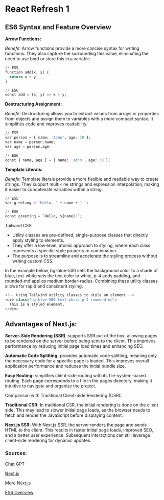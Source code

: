 # React Refresh 1

## ES6 Syntax and Feature Overview

**Arrow Functions:**

*Benefit:* Arrow functions provide a more concise syntax for writing functions. They also capture the surrounding this value, eliminating the need to use bind or store this in a variable.

```python
// ES5
function add(x, y) {
  return x + y;
}

// ES6
const add = (x, y) => x + y;
```

**Destructuring Assignment:**

*Benefit:* Destructuring allows you to extract values from arrays or properties from objects and assign them to variables with a more compact syntax. It simplifies code and improves readability.

```python
// ES5
var person = { name: 'John', age: 30 };
var name = person.name;
var age = person.age;

// ES6
const { name, age } = { name: 'John', age: 30 };
```

**Template Literals:**

*Benefit:* Template literals provide a more flexible and readable way to create strings. They support multi-line strings and expression interpolation, making it easier to concatenate variables within a string.

```python
// ES5
var greeting = 'Hello, ' + name + '!';

// ES6
const greeting = `Hello, ${name}!`;
```

Tailwind CSS

- Utility classes are pre-defined, single-purpose classes that directly apply styling to elements.
- They offer a low-level, atomic approach to styling, where each class represents a specific style property or combination.
- The purpose is to streamline and accelerate the styling process without writing custom CSS.

In the example below, bg-blue-500 sets the background color to a shade of blue, text-white sets the text color to white, p-4 adds padding, and rounded-md applies medium border-radius. Combining these utility classes allows for rapid and consistent styling.

```python
<!-- Using Tailwind utility classes to style an element -->
<div class="bg-blue-500 text-white p-4 rounded-md">
  This is a styled element.
</div>
```

## Advantages of Next.js:

**Server-Side Rendering (SSR)**: supports SSR out of the box, allowing pages to be rendered on the server before being sent to the client. This improves performance by reducing initial page load times and enhancing SEO.

**Automatic Code Splitting:** provides automatic code splitting, meaning only the necessary code for a specific page is loaded. This improves overall application performance and reduces the initial bundle size.

**Easy Routing:** simplifies client-side routing with its file-system-based routing. Each page corresponds to a file in the pages directory, making it intuitive to navigate and organize the project.

Comparison with Traditional Client-Side Rendering (CSR):

**Traditional CSR:** In traditional CSR, the initial rendering is done on the client side. This may lead to slower initial page loads, as the browser needs to fetch and render the JavaScript before displaying content.

**Next.js SSR:** With Next.js SSR, the server renders the page and sends HTML to the client. This results in faster initial page loads, improved SEO, and a better user experience. Subsequent interactions can still leverage client-side rendering for dynamic updates.

### Sources:

Chat GPT

[Next.js](https://www.youtube.com/watch?v=rtgbaKBhdkk)

[More Next.js](https://nextjs.org/learn/basics/create-nextjs-app)

[ES6 Overview](https://www.taniarascia.com/es6-syntax-and-feature-overview/)